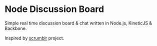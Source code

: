 Node Discussion Board
=====================

Simple real time discussion board &amp; chat written in Node.js, KineticJS &amp; Backbone.

Inspired by [scrumblr](https://github.com/aliasaria/scrumblr) project.